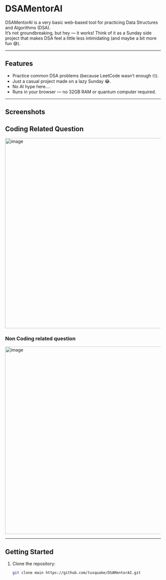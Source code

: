 # DSAMentorAI

DSAMentorAI is a very basic web-based tool for practicing Data Structures and Algorithms (DSA).  
It’s not groundbreaking, but hey — it works! Think of it as a Sunday side project that makes DSA feel a little less intimidating (and maybe a bit more fun 😅).


---

## Features
- Practice common DSA problems (because LeetCode wasn’t enough 🙄).
- Just a casual project made on a lazy Sunday 😂.
- No AI hype here….
- Runs in your browser — no 32GB RAM or quantum computer required.

---

## Screenshots

## Coding Related Question
<img width="1366" height="614" alt="image" src="https://github.com/user-attachments/assets/38dd592c-d8a1-4537-9144-2ceb7849f563" />


### Non Coding related question
<img width="1366" height="605" alt="image" src="https://github.com/user-attachments/assets/bee849af-e376-4c47-afff-35c3761b206a" />


---

## Getting Started

1. Clone the repository:
   ```bash
   git clone main https://github.com/tusquake/DSAMentorAI.git
